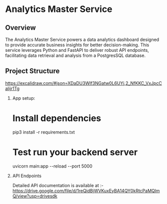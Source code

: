 # Analytics Master Service

## Overview
The Analytics Master Service powers a data analytics dashboard designed to provide accurate business insights for better decision-making. This service leverages Python and FastAPI to deliver robust API endpoints, facilitating data retrieval and analysis from a PostgresSQL database.

## Project Structure

https://excalidraw.com/#json=XDaDU3WIf3NGatw0L6UYj,2_NfKKC_VxJpcCalijr1Tg

1. App setup:
   # Install dependencies
    pip3 install -r requirements.txt

    # Test run your backend server
    uvicorn main:app --reload --port 5000

2. API Endpoints

   Detailed API documentation is available at :- https://drive.google.com/file/d/1reQidBjWVKuxEyBA14QY0kRtcPaMQlmQ/view?usp=drivesdk